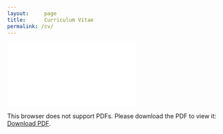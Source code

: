 ```yaml
---
layout:     page
title:      Curriculum Vitae
permalink: /cv/
---
```


<object data="/cv.pdf" type="application/pdf" width="800px" height="1100px">
    <embed src="/cv.pdf">
    <script>window.location.replace("/cv.pdf");</script>
    <p>This browser does not support PDFs. Please download the PDF to view it: <a href="/cv.pdf">Download PDF</a>.</p>
</object>